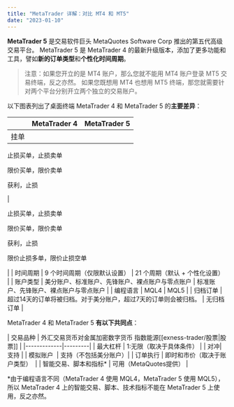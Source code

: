 ```yaml
---
title: "MetaTrader 详解：对比 MT4 和 MT5"
date: "2023-01-10"
---
```


**MetaTrader 5** 是交易软件巨头 MetaQuotes Software Corp 推出的第五代高级交易平台。 MetaTrader 5 是 MetaTrader 4 的最新升级版本，添加了更多功能和工具，譬如**新的订单类型**和**个性化时间周期**。

> 注意：如果您开立的是 MT4 账户，那么您就不能用 MT4 账户登录 MT5 交易终端，反之亦然。 如果您既想用 MT4 也想用 MT5 终端，那您就需要针对两个平台分别开立两个独立的交易账户。

以下图表列出了桌面终端 MetaTrader 4 和 MetaTrader 5 的**主要差异**：

|   | MetaTrader 4 | MetaTrader 5 |
| --- | --- | --- |
| 挂单 | 
止损买单，止损卖单

限价买单，限价卖单

获利，止损

 | 

止损买单，止损卖单

限价买单，限价卖单

获利，止损

限价止损多单，限价止损空单

 |
| 时间周期 | 9 个时间周期（仅限默认设置） | 21 个周期（默认 + 个性化设置） |
| 账户类型 | 美分账户、标准账户、先锋账户、裸点账户与零点账户 | 标准账户、先锋账户、裸点账户与零点账户 |
| 编程语言 | MQL4 | MQL5 |
| 归档订单 | 超过14天的订单将被归档。对于美分账户，超过7天的订单则会被归档。 | 无归档订单 |

MetaTrader 4 和 MetaTrader 5 **有以下共同点**：

| 交易品种 | 外汇交易货币对金属加密数字货币&nbsp;指数能源[[exness-trader/股票|股票]] |
|-------------|---------|
| 最大杠杆 | 1:无限（取决于具体条件） |
| 对冲| 支持  |
| 模拟账户&nbsp;  | 支持（不包括美分账户）|
| 订单执行 | 即时和市价（取决于账户类型）&nbsp; |
| 智能交易、脚本和指标* | 可用（MetaQuotes提供）  |


*由于编程语言不同（MetaTrader 4 使用 MQL4，MetaTrader 5 使用 MQL5），所以 MetaTrader 4 上的智能交易、脚本、技术指标不能在 MetaTrader 5 上使用，反之亦然。
